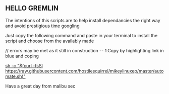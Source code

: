 ## HELLO GREMLIN

The intentions of this scripts are to help install dependancies the right way
and avoid prestigious time googling


Just copy the following command and paste in your terminal to install the script and choose from the availably made


// errors may be met as it still in construction -- 1.Copy by highlighting link in blue and coping

<p> <a href="sh -c “$(curl -fsSl https://raw.githubusercontent.com/hostilesquirrel/mikeylinuxep/master/automate.sh)">
sh -c "$(curl -fsSl https://raw.githubusercontent.com/hostilesquirrel/mikeylinuxep/master/automate.sh)" </a>
<p>
Have a great day from malibu sec
